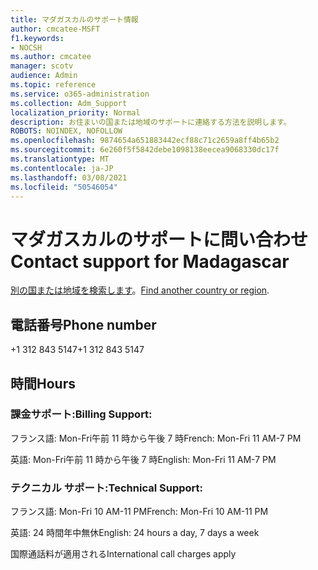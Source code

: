 ```yaml
---
title: マダガスカルのサポート情報
author: cmcatee-MSFT
f1.keywords:
- NOCSH
ms.author: cmcatee
manager: scotv
audience: Admin
ms.topic: reference
ms.service: o365-administration
ms.collection: Adm_Support
localization_priority: Normal
description: お住まいの国または地域のサポートに連絡する方法を説明します。
ROBOTS: NOINDEX, NOFOLLOW
ms.openlocfilehash: 9874654a651883442ecf88c71c2659a8ff4b65b2
ms.sourcegitcommit: 6e260f5f5842debe1098138eecea9068330dc17f
ms.translationtype: MT
ms.contentlocale: ja-JP
ms.lasthandoff: 03/08/2021
ms.locfileid: "50546054"
---
```

# <a name="contact-support-for-madagascar"></a><span data-ttu-id="fecfc-103">マダガスカルのサポートに問い合わせ</span><span class="sxs-lookup"><span data-stu-id="fecfc-103">Contact support for Madagascar</span></span>

<span data-ttu-id="fecfc-104">[別の国または地域を検索します](../contact-support-for-business-products.md)。</span><span class="sxs-lookup"><span data-stu-id="fecfc-104">[Find another country or region](../contact-support-for-business-products.md).</span></span>

## <a name="phone-number"></a><span data-ttu-id="fecfc-105">電話番号</span><span class="sxs-lookup"><span data-stu-id="fecfc-105">Phone number</span></span>
<span data-ttu-id="fecfc-106">+1 312 843 5147</span><span class="sxs-lookup"><span data-stu-id="fecfc-106">+1 312 843 5147</span></span>

## <a name="hours"></a><span data-ttu-id="fecfc-107">時間</span><span class="sxs-lookup"><span data-stu-id="fecfc-107">Hours</span></span>
### <a name="billing-support"></a><span data-ttu-id="fecfc-108">課金サポート:</span><span class="sxs-lookup"><span data-stu-id="fecfc-108">Billing Support:</span></span>

<span data-ttu-id="fecfc-109">フランス語: Mon-Fri午前 11 時から午後 7 時</span><span class="sxs-lookup"><span data-stu-id="fecfc-109">French: Mon-Fri 11 AM-7 PM</span></span>

<span data-ttu-id="fecfc-110">英語: Mon-Fri午前 11 時から午後 7 時</span><span class="sxs-lookup"><span data-stu-id="fecfc-110">English: Mon-Fri 11 AM-7 PM</span></span>

### <a name="technical-support"></a><span data-ttu-id="fecfc-111">テクニカル サポート:</span><span class="sxs-lookup"><span data-stu-id="fecfc-111">Technical Support:</span></span>

<span data-ttu-id="fecfc-112">フランス語: Mon-Fri 10 AM-11 PM</span><span class="sxs-lookup"><span data-stu-id="fecfc-112">French: Mon-Fri 10 AM-11 PM</span></span>

<span data-ttu-id="fecfc-113">英語: 24 時間年中無休</span><span class="sxs-lookup"><span data-stu-id="fecfc-113">English: 24 hours a day, 7 days a week</span></span>

<span data-ttu-id="fecfc-114">国際通話料が適用される</span><span class="sxs-lookup"><span data-stu-id="fecfc-114">International call charges apply</span></span>
